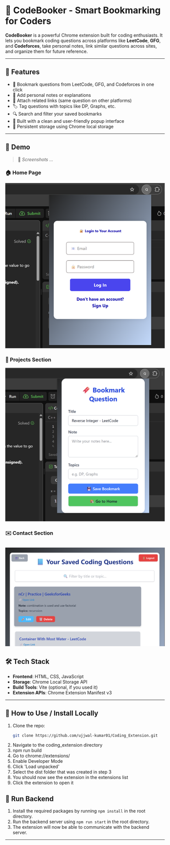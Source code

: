 # 🧠 CodeBooker - Smart Bookmarking for Coders

**CodeBooker** is a powerful Chrome extension built for coding enthusiasts. It lets you bookmark coding questions across platforms like **LeetCode**, **GFG**, and **Codeforces**, take personal notes, link similar questions across sites, and organize them for future reference.

---

## 🔗 Features

- 📌 Bookmark questions from LeetCode, GFG, and Codeforces in one click
- 📝 Add personal notes or explanations
- 🔄 Attach related links (same question on other platforms)
- 🏷️ Tag questions with topics like DP, Graphs, etc.
- 🔍 Search and filter your saved bookmarks
- 🧠 Built with a clean and user-friendly popup interface
- 💾 Persistent storage using Chrome local storage

---

## 🚀 Demo

> 📸 *Screenshots ...*
### 🏠 Home Page
![Login](./screenshots/login.png)

### 💼 Projects Section
![Bookmark](./screenshots/bookmark.png)

### ✉️ Contact Section
![Home](./screenshots/home.png)
---

## 🛠️ Tech Stack

- **Frontend**: HTML, CSS, JavaScript
- **Storage**: Chrome Local Storage API
- **Build Tools**: Vite (optional, if you used it)
- **Extension APIs**: Chrome Extension Manifest v3

---

## 🧪 How to Use / Install Locally

1. Clone the repo:
   ```bash
   git clone https://github.com/ujjwal-kumar01/Coding_Extension.git
2. Navigate to the coding_extension directory
3. npm run build
4. Go to chrome://extensions/
5. Enable Developer Mode
6. Click 'Load unpacked'
7. Select the dist folder that was created in step 3
8. You should now see the extension in the extensions list
9. Click the extension to open it

## 🧪 Run Backend
1. Install the required packages by running `npm install` in the root directory.
2. Run the backend server using `npm run start` in the root directory.
3. The extension will now be able to communicate with the backend server.
---